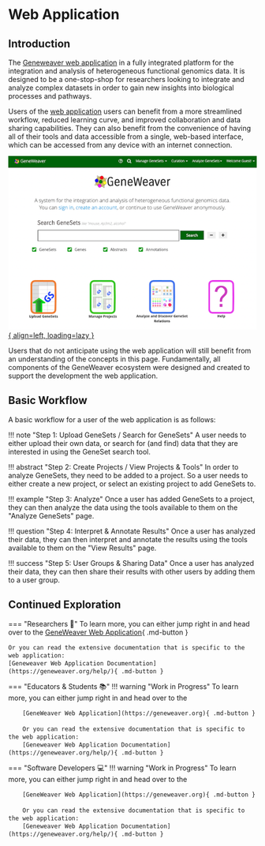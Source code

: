 # Web Application

## Introduction
The [Geneweaver web application](https://geneweaver.org) in a fully integrated platform 
for the integration and analysis of heterogeneous functional genomics data. It is 
designed to be a one-stop-shop for researchers looking to integrate and analyze complex 
datasets in order to gain new insights into biological processes and pathways.

Users of the [web application](https://geneweaver.org) users can benefit from a more 
streamlined workflow, reduced learning curve, and improved collaboration and data 
sharing capabilities. They can also benefit from the convenience of having all of their 
tools and data accessible from a single, web-based interface, which can be accessed from
any device with an internet connection.

[![geneweaver-landing-page.png](geneweaver-landing-page.png){ align=left, loading=lazy }](https://geneweaver.org)

Users that do not anticipate using the web application will still benefit from an 
understanding of the concepts in this page. Fundamentally, all components of the 
GeneWeaver ecosystem were designed and created to support the development the web 
application.

## Basic Workflow
A basic workflow for a user of the web application is as follows:

!!! note "Step 1: Upload GeneSets / Search for GeneSets"
    A user needs to either upload their own data, or search for (and find) data that
    they are interested in using the GeneSet search tool.

!!! abstract "Step 2: Create Projects / View Projects & Tools"
    In order to analyze GeneSets, they need to be added to a project. So a user
    needs to either create a new project, or select an existing project to add
    GeneSets to.

!!! example "Step 3: Analyze"
    Once a user has added GeneSets to a project, they can then analyze the data
    using the tools available to them on the "Analyze GeneSets" page.

!!! question "Step 4: Interpret & Annotate Results"
    Once a user has analyzed their data, they can then interpret and annotate the
    results using the tools available to them on the "View Results" page.

!!! success "Step 5: User Groups & Sharing Data"
    Once a user has analyzed their data, they can then share their results with
    other users by adding them to a user group.

## Continued Exploration

=== "Researchers 🔬"
    To learn more, you can either jump right in and head over to the
    [GeneWeaver Web Application](https://geneweaver.org){ .md-button }

    Or you can read the extensive documentation that is specific to the web application:
    [Geneweaver Web Application Documentation](https://geneweaver.org/help/){ .md-button }

=== "Educators & Students 📚"
    !!! warning "Work in Progress"
        To learn more, you can either jump right in and head over to the

        [GeneWeaver Web Application](https://geneweaver.org){ .md-button }

        Or you can read the extensive documentation that is specific to the web application:
        [Geneweaver Web Application Documentation](https://geneweaver.org/help/){ .md-button }

=== "Software Developers 💻"
    !!! warning "Work in Progress"
        To learn more, you can either jump right in and head over to the

        [GeneWeaver Web Application](https://geneweaver.org){ .md-button }

        Or you can read the extensive documentation that is specific to the web application:
        [Geneweaver Web Application Documentation](https://geneweaver.org/help/){ .md-button }

